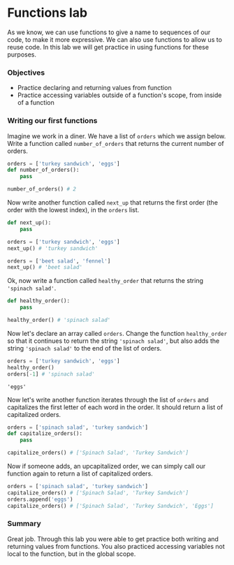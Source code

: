 
# Functions lab

As we know, we can use functions to give a name to sequences of our code, to make it more expressive.  We can also use functions to allow us to reuse code.  In this lab we will get practice in using functions for these purposes.

### Objectives

* Practice declaring and returning values from function
* Practice accessing variables outside of a function's scope, from inside of a function

### Writing our first functions

Imagine we work in a diner.  We have a list of `orders` which we assign below.  Write a function called `number_of_orders` that returns the current number of orders.


```python
orders = ['turkey sandwich', 'eggs']
def number_of_orders():
    pass
```


```python
number_of_orders() # 2
```

Now write another function called `next_up` that returns the first order (the order with the lowest index), in the `orders` list.


```python
def next_up():
    pass
```


```python
orders = ['turkey sandwich', 'eggs']
next_up() # 'turkey sandwich'

orders = ['beet salad', 'fennel']
next_up() # 'beet salad'
```

Ok, now write a function called `healthy_order` that returns the string `'spinach salad'`.


```python
def healthy_order():
    pass
```


```python
healthy_order() # 'spinach salad'
```

Now let's declare an array called `orders`.  Change the function `healthy_order` so that it continues to return the string `'spinach salad'`, but also adds the string `'spinach salad'` to the end of the list of orders.


```python
orders = ['turkey sandwich', 'eggs']
healthy_order()
orders[-1] # 'spinach salad'
```




    'eggs'



Now let's write another function iterates through the list of `orders` and capitalizes the first letter of each word in the order.  It should return a list of capitalized orders.


```python
orders = ['spinach salad', 'turkey sandwich']
def capitalize_orders():
    pass
```


```python
capitalize_orders() # ['Spinach Salad', 'Turkey Sandwich']
```

Now if someone adds, an upcapitalized order, we can simply call our function again to return a list of capitalized orders.


```python
orders = ['spinach salad', 'turkey sandwich']
capitalize_orders() # ['Spinach Salad', 'Turkey Sandwich']
orders.append('eggs')
capitalize_orders() # ['Spinach Salad', 'Turkey Sandwich', 'Eggs']
```

### Summary

Great job.  Through this lab you were able to get practice both writing and returning values from functions.  You also practiced accessing variables not local to the function, but in the global scope.
